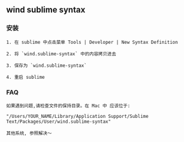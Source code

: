 ## wind sublime syntax

### 安装

    1. 在 sublime 中点击菜单 Tools | Developer | New Syntax Definition

    2. 将 `wind.sublime-syntax` 中的内容拷贝进去

    3. 保存为 `wind.sublime-syntax`

    4. 重启 sublime

### FAQ

    如果遇到问题,请检查文件的保持目录。在 Mac 中 应该位于:

    "/Users/YOUR_NAME/Library/Application Support/Sublime Text/Packages/User/wind.sublime-syntax"

    其他系统, 参照解决～
